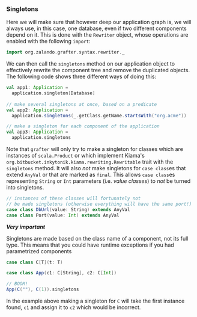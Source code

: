 
### Singletons

Here we will make sure that however deep our application graph is, we will
always use, in this case, one database, even if two different components
depend on it. This is done with the `Rewriter` object, whose operations are
enabled with the following `import`:

```scala
import org.zalando.grafter.syntax.rewriter._
```

We can then call the `singletons` method on our application object to
effectively rewrite the component tree and remove the duplicated objects.
The following code shows three different ways of doing this:

```scala
val app1: Application =
  application.singleton[Database]
  
// make several singletons at once, based on a predicate
val app2: Application =
  application.singletons(_.getClass.getName.startsWith("org.acme"))

// make a singleton for each component of the application
val app3: Application =
  application.singletons
```

Note that `grafter` will only try to make a singleton for classes which are instances of
`scala.Product` or which implement Kiama's `org.bitbucket.inkytonik.kiama.rewriting.Rewritable`
trait with the `singletons` method. It will also _not_ make singletons for `case class`es that
extend `AnyVal` or that are marked as `final`. This allows `case class`es representing `String`
or `Int` parameters (i.e. _value classes_) to _not_ be turned into singletons.

```scala
// instances of these classes will fortunately not
// be made singletons (otherwise everything will have the same port!)
case class DbUrl(value: String) extends AnyVal
case class Port(value: Int) extends AnyVal
```

***Very important***

Singletons are made based on the class name of a component, not its full type. This means that you
could have runtime exceptions if you had parametrized components

```scala
case class C[T](t: T)

case class App(c1: C[String], c2: C[Int])

// BOOM!
App(C(""), C(1)).singletons
```

In the example above making a singleton for `C` will take the first instance found, `c1` and assign it 
to `c2` which would be incorrect.
